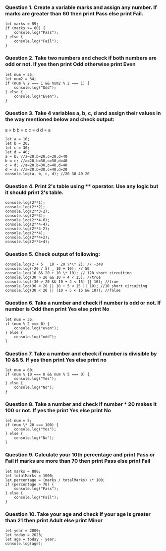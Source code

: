 ### Question 1. Create a variable marks and assign any number. If marks are greater than 60 then print Pass else print Fail.

```
let marks = 59;
if (marks >= 60) {
    console.log("Pass");
} else {
    console.log("Fail");
}
```

### Question 2. Take two numbers and check if both numbers are odd or not. If yes then print Odd otherwise print Even

```
let num = 35;
let num2 = 34;
if (num % 2 === 1 && num2 % 2 === 1) {
    console.log("Odd");
} else {
    console.log("Even");
}
```

### Question 3. Take 4 variables a, b, c, d and assign their values in the way mentioned below and check output:
   a = b
   b = c
   c = d
   d = a

```
let a = 10;
let b = 20;
let c = 30;
let d = 40;
a = b; //a=20,b=20,c=30,d=40
b = c; //a=20,b=30,c=30,d=40
c = d; //a=20,b=30,c=40,d=40
d = a; //a=20,b=30,c=40,d=20
console.log(a, b, c, d); //20 30 40 20
```

### Question 4. Print 2's table using \*\* operator. Use any logic but it should print 2's table.

```
console.log(2**1);
console.log(2**2);
console.log(2**3-2);
console.log(2**3);
console.log(2**4-6);
console.log(2**4-4);
console.log(2**4-2);
console.log(2**4);
console.log(2**4+2);
console.log(2**4+4);
```

### Question 5. Check output of following:

```
console.log(2 + 5 _ 10 - 20 \*\* 2); // -348
console.log((20 / 5) _ 10 + 10); // 50
console.log(10 && 20 + 10 \* 10); // 120 short circuiting
console.log(30 > 20 && 10 + 4 < 15); //true
console.log((30 > 20 && 10 + 4 < 15) || 10); //true
console.log(30 < 20 || 10 + 5 < 15 || 10); //10 short circuiting
console.log(30 < 20 || (10 + 5 < 15 && 10)); //false
```

### Question 6. Take a number and check if number is odd or not. If number is Odd then print Yes else print No

```
let num = 35;
if (num % 2 === 0) {
    console.log("even");
} else {
    console.log("odd");
}
```

### Question 7. Take a number and check if number is divisible by 10 && 5. If yes then print Yes else print no

```
let num = 60;
if (num % 10 === 0 && num % 5 === 0) {
    console.log("Yes");
} else {
    console.log("No");
}
```

### Question 8. Take a number and check if number \* 20 makes it 100 or not. If yes the print Yes else print No

```
let num = 5;
if (num \* 20 === 100) {
    console.log("Yes");
} else {
    console.log("No");
}
```

### Question 9. Calculate your 10th percentage and print Pass or Fail if marks are more than 70 then print Pass else print Fail

```
let marks = 880;
let totalMarks = 1000;
let percentage = (marks / totalMarks) \* 100;
if (percentage > 70) {
    console.log("Pass");
} else {
    console.log("Fail");
}
```

### Question 10. Take your age and check if your age is greater than 21 then print Adult else print Minor

```
let year = 2000;
let today = 2023;
let age = today - year;
console.log(age);
```
